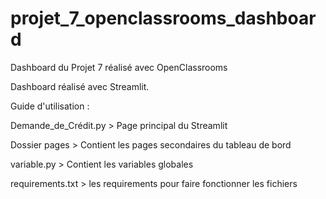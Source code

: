 # projet_7_openclassrooms_dashboard
Dashboard du Projet 7 réalisé avec OpenClassrooms

Dashboard réalisé avec Streamlit.

Guide d'utilisation :

Demande_de_Crédit.py > Page principal du Streamlit

Dossier pages > Contient les pages secondaires du tableau de bord

variable.py > Contient les variables globales

requirements.txt > les requirements pour faire fonctionner les fichiers
